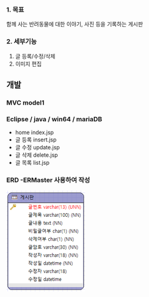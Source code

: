 ### 1. 목표
함께 사는 반려동물에 대한 이야기, 사진 등을 기록하는 게시판
### 2. 세부기능
1. 글 등록/수정/삭제
2. 이미지 편집 

## 개발 
### MVC model1
### Eclipse / java / win64 / mariaDB
* home index.jsp
* 글 등록 insert.jsp
* 글 수정 update.jsp
* 글 삭제 delete.jsp 
* 글 목록 list.jsp

### ERD -ERMaster 사용하여 작성

![model_1_v1.0](../image/model_1_v1.0.png)



